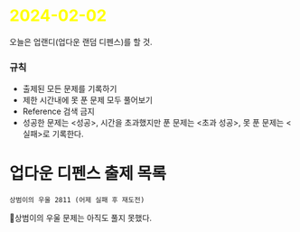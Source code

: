 # <span style="color:yellow">2024-02-02</span>

오늘은 업랜디(업다운 랜덤 디펜스)를 할 것.

### 규칙
- 출제된 모든 문제를 기록하기
- 제한 시간내에 못 푼 문제 모두 풀어보기
- Reference 검색 금지
- 성공한 문제는 <성공>, 시간을 초과했지만 푼 문제는 <초과 성공>, 못 푼 문제는 <실패>로 기록한다.


# 업다운 디펜스 출제 목록
```
상범이의 우울 2811 (어제 실패 후 재도전)

```



상범이의 우울 문제는 아직도 풀지 못했다. 